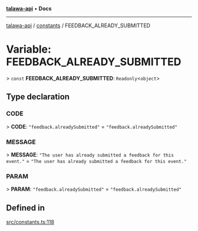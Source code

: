 [**talawa-api**](../../README.md) • **Docs**

***

[talawa-api](../../modules.md) / [constants](../README.md) / FEEDBACK\_ALREADY\_SUBMITTED

# Variable: FEEDBACK\_ALREADY\_SUBMITTED

\> `const` **FEEDBACK\_ALREADY\_SUBMITTED**: `Readonly`\<`object`\>

## Type declaration

### CODE

\> **CODE**: `"feedback.alreadySubmitted"` = `"feedback.alreadySubmitted"`

### MESSAGE

\> **MESSAGE**: `"The user has already submitted a feedback for this event."` = `"The user has already submitted a feedback for this event."`

### PARAM

\> **PARAM**: `"feedback.alreadySubmitted"` = `"feedback.alreadySubmitted"`

## Defined in

[src/constants.ts:118](https://github.com/PalisadoesFoundation/talawa-api/blob/a6e7ac91b581c9109559657faf0f934f3eb41fe7/src/constants.ts#L118)
